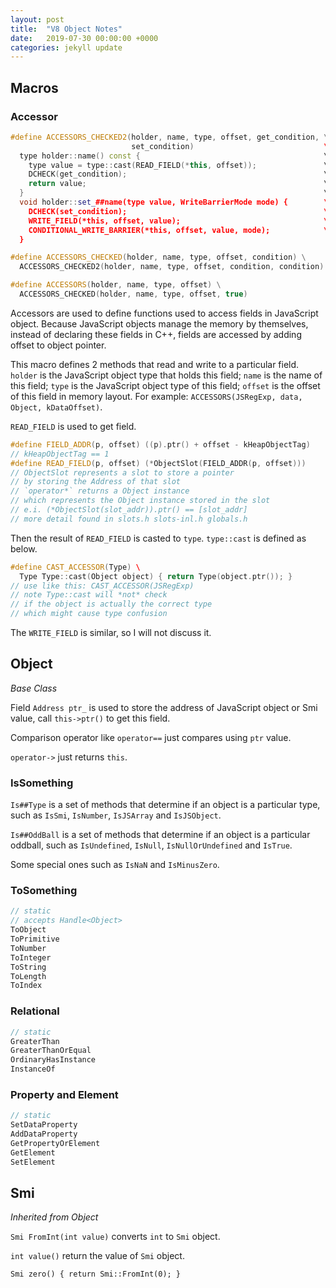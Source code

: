 ```yaml
---
layout: post
title:  "V8 Object Notes"
date:   2019-07-30 00:00:00 +0000
categories: jekyll update
---
```


## Macros

### Accessor

```c++
#define ACCESSORS_CHECKED2(holder, name, type, offset, get_condition, \
                           set_condition)                             \ 
  type holder::name() const {                                         \
    type value = type::cast(READ_FIELD(*this, offset));               \
    DCHECK(get_condition);                                            \
    return value;                                                     \
  }                                                                   \
  void holder::set_##name(type value, WriteBarrierMode mode) {        \
    DCHECK(set_condition);                                            \
    WRITE_FIELD(*this, offset, value);                                \
    CONDITIONAL_WRITE_BARRIER(*this, offset, value, mode);            \
  }

#define ACCESSORS_CHECKED(holder, name, type, offset, condition) \
  ACCESSORS_CHECKED2(holder, name, type, offset, condition, condition)

#define ACCESSORS(holder, name, type, offset) \
  ACCESSORS_CHECKED(holder, name, type, offset, true)
```

Accessors are used to define functions used to access fields in JavaScript object. Because JavaScript objects manage the memory by themselves, instead of declaring these fields in C++, fields are accessed by adding offset to object pointer.

This macro defines 2 methods that read and write to a particular field. `holder` is the JavaScript object type that holds this field; `name` is the name of this field; `type` is the JavaScript object type of this field; `offset` is the offset of this field in memory layout. For example: `ACCESSORS(JSRegExp, data, Object, kDataOffset)`.

`READ_FIELD` is used to get field.

```c++
#define FIELD_ADDR(p, offset) ((p).ptr() + offset - kHeapObjectTag)
// kHeapObjectTag == 1
#define READ_FIELD(p, offset) (*ObjectSlot(FIELD_ADDR(p, offset)))
// ObjectSlot represents a slot to store a pointer
// by storing the Address of that slot
// `operator*` returns a Object instance 
// which represents the Object instance stored in the slot
// e.i. (*ObjectSlot(slot_addr)).ptr() == [slot_addr]
// more detail found in slots.h slots-inl.h globals.h
```

Then the result of `READ_FIELD` is casted to `type`. `type::cast` is defined as below.

```c++
#define CAST_ACCESSOR(Type) \ 
  Type Type::cast(Object object) { return Type(object.ptr()); }
// use like this: CAST_ACCESSOR(JSRegExp)
// note Type::cast will *not* check 
// if the object is actually the correct type
// which might cause type confusion
```

The `WRITE_FIELD` is similar, so I will not discuss it.

## Object

*Base Class*

Field `Address ptr_` is used to store the address of JavaScript object or Smi value, call `this->ptr()` to get this field.

Comparison operator like `operator==` just compares using `ptr` value.

`operator->` just returns `this`.

### IsSomething

`Is##Type` is a set of methods that determine if an object is a particular type, such as `IsSmi`, `IsNumber`, `IsJSArray` and `IsJSObject`.

`Is##OddBall` is a set of methods that determine if an object is a particular oddball, such as `IsUndefined`, `IsNull`, `IsNullOrUndefined` and `IsTrue`.

Some special ones such as `IsNaN` and `IsMinusZero`.

### ToSomething

```c++
// static
// accepts Handle<Object>
ToObject
ToPrimitive
ToNumber
ToInteger
ToString
ToLength
ToIndex
```

### Relational

```c++
// static
GreaterThan
GreaterThanOrEqual
OrdinaryHasInstance
InstanceOf
```

### Property and Element

```c++
// static
SetDataProperty
AddDataProperty
GetPropertyOrElement
GetElement
SetElement
```

## Smi

*Inherited from Object*

`Smi FromInt(int value)` converts `int` to `Smi` object.

`int value()` return the value of `Smi` object.

`Smi zero() { return Smi::FromInt(0); }`